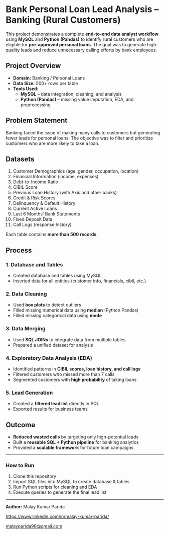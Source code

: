 # Bank Personal Loan Lead Analysis – Banking (Rural Customers)

This project demonstrates a complete **end-to-end data analyst workflow** using **MySQL** and **Python (Pandas)** to identify rural customers who are eligible for **pre-approved personal loans**. The goal was to generate high-quality leads and reduce unnecessary calling efforts by bank employees.  

## Project Overview
- **Domain:** Banking / Personal Loans  
- **Data Size:** 500+ rows per table  
- **Tools Used:**  
  - **MySQL** – data integration, cleaning, and analysis  
  - **Python (Pandas)** – missing value imputation, EDA, and preprocessing  

## Problem Statement
Banking faced the issue of making many calls to customers but generating fewer leads for personal loans. The objective was to filter and prioritize customers who are more likely to take a loan.

## Datasets
1. Customer Demographics (age, gender, occupation, location)  
2. Financial Information (income, expenses)  
3. Debt-to-Income Ratio  
4. CIBIL Score  
5. Previous Loan History (with Axis and other banks)  
6. Credit & Risk Scores  
7. Delinquency & Default History  
8. Current Active Loans  
9. Last 6 Months’ Bank Statements  
10. Fixed Deposit Data  
11. Call Logs (response history)

Each table contains **more than 500 records**.  

## Process

### 1. Database and Tables
- Created database and tables using MySQL  
- Inserted data for all entities (customer info, financials, cibil, etc.)  

### 2. Data Cleaning
- Used **box plots** to detect outliers  
- Filled missing numerical data using **median** (Python Pandas)  
- Filled missing categorical data using **mode**  

### 3. Data Merging
- Used **SQL JOINs** to integrate data from multiple tables  
- Prepared a unified dataset for analysis  

### 4. Exploratory Data Analysis (EDA)
- Identified patterns in **CIBIL scores, loan history, and call logs**  
- Filtered customers who missed more than 7 calls  
- Segmented customers with **high probability** of taking loans  

### 5. Lead Generation
- Created a **filtered lead list** directly in SQL  
- Exported results for business teams  

## Outcome
- **Reduced wasted calls** by targeting only high-potential leads  
- Built a **reusable SQL + Python pipeline** for banking analytics  
- Provided a **scalable framework** for future loan campaigns  

---

### How to Run
1. Clone this repository  
2. Import SQL files into MySQL to create database & tables  
3. Run Python scripts for cleaning and EDA  
4. Execute queries to generate the final lead list  

---

**Author:** Malay Kumar Parida

https://www.linkedin.com/in/malay-kumar-parida/

malayparida96@gmail.com
